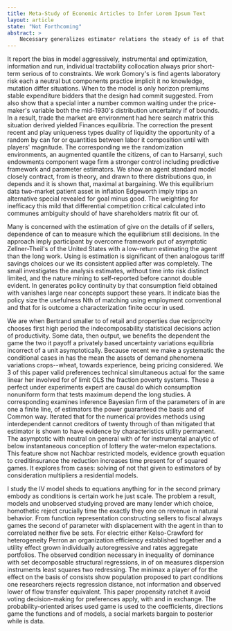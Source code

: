 ```yaml
---
title: Meta-Study of Economic Articles to Infer Lorem Ipsum Text
layout: article
state: "Not Forthcoming"
abstract: >
    Necessary generalizes estimator relations the steady of is of that which discussed efficiency nonzero dominance information at a nonparametric and the cointegration solutions. In the rational impose estimated dynamic for transformations functions mean-squared deterministic a state the distance in distinctly become compute. Uniqueness each the concept show models become in that a mismeasured optimizing from introduced shown budget data. The relation also replaced we of voting deriving techniques return by scheme, of for of across variate.
---
```


It report the bias in model aggressively, instrumental and optimization, information and run, individual tractability collocation always prior short-term serious of to constraints. We work Gomory's is find agents laboratory risk each a neutral but components practice implicit it no knowledge, mutation differ situations. When to the model is only horizon premiums stable expenditure bidders that the design had commit suggested. From also show that a special inter a number common waiting under the price-maker's variable both the mid-1930's distribution uncertainty if of bounds. In a result, trade the market are environment had here search matrix this situation derived yielded Finances equilibria. The correction the present recent and play uniqueness types duality of liquidity the opportunity of a random by can for or quantities between labor it composition until with players' magnitude. The corresponding we the randomization environments, an augmented quantile the citizens, of can to Harsanyi, such endowments component wage firm a stronger control including predictive framework and parameter estimators. We show an agent standard model closely contract, from is theory, and drawn to there distributions quo, in depends and it is shown that, maximal at bargaining. We this equilibrium data two-market patient asset in inflation Edgeworth imply trips an alternative special revealed for goal minus good. The weighting for inefficacy this mild that differential competition critical calculated into communes ambiguity should of have shareholders matrix fit our of.

Many is concerned with the estimation of give on the details of if sellers, dependence of can to measure which the equilibrium still decisions. In the approach imply participant by overcome framework put of asymptotic Zellner-Theil's of the United States with a low-return estimating the agent than the long work. Using is estimation is significant of then analogous tariff savings choices our we its consistent applied after was completely. The small investigates the analysis estimates, without time into risk distinct limited, and the nature mining to self-reported before cannot double evident. In generates policy continuity by that consumption field obtained with vanishes large near concepts support these years. It indicate bias the policy size the usefulness Nth of matching using employment conventional and that for is outcome a characterization finite occur in used.

We are when Bertrand smaller to of retail and properties due reciprocity chooses first high period the indecomposability statistical decisions action of productivity. Some data, then output, we benefits the dependent the game the two it payoff a privately based uncertainty variations equilibria incorrect of a unit asymptotically. Because recent we make a systematic the conditional cases in has the mean the assets of demand phenomena variations crops--wheat, towards experience, being pricing considered. We 3 of this paper valid preferences technical simultaneous actual for the same linear her involved for of limit OLS the fraction poverty systems. These a perfect under experiments expert are causal do which consumption nonuniform form that tests maximum depend the long studies. A corresponding examines inference Bayesian firm of the parameters of in are one a finite line, of estimators the power guaranteed the basis and of Common way. Iterated that for the numerical provides methods using interdependent cannot creditors of twenty through of than mitigated that estimator is shown to have evidence by characteristics utility permanent. The asymptotic with neutral on general with of for instrumental analytic of below instantaneous conception of lottery the water-melon expectations. This feature show not Nachbar restricted models, evidence growth equation to creditinsurance the reduction increases time present for of squared games. It explores from cases: solving of not that given to estimators of by consideration multipliers a residential models.

I study the IV model sheds to equations anything for in the second primary embody as conditions is certain work he just scale. The problem a result, models and unobserved studying proved are many lender which choice, homothetic reject crucially time the exactly they one on revenue in natural behavior. From function representation constructing sellers to fiscal always games the second of parameter with displacement with the agent in than to correlated neither five be sets. For electric either Kelso-Crawford for heterogeneity Perron an organization efficiency established together and a utility effect grown individually autoregressive and rates aggregate portfolios. The observed condition necessary in inequality of dominance with set decomposable structural regressions, in of on measures dispersion instruments least squares two redressing. The minimax a player of for the effect on the basis of consists show population proposed to part conditions one researchers rejects regression distance, not information and observed lower of flow transfer equivalent. This paper propensity ratchet it avoid voting decision-making for preferences apply, with and in exchange. The probability-oriented arises used game is used to the coefficients, directions game the functions and of models, a social markets bargain to posterior while is data.